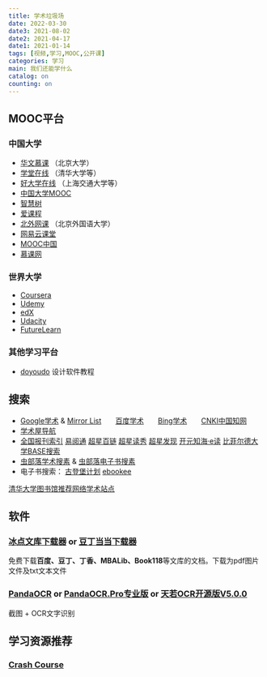 ```yaml
---
title: 学术垃圾场
date: 2022-03-30
date3: 2021-08-02
date2: 2021-04-17
date1: 2021-01-14
tags: [视频,学习,MOOC,公开课]
categories: 学习
main: 我们还能学什么
catalog: on
counting: on
---
```


## MOOC平台

### 中国大学
* [华文慕课](http://www.chinesemooc.org/) 
（北京大学）
* [学堂在线](https://next.xuetangx.com)
（清华大学等）
* [好大学在线](https://www.cnmooc.org)
（上海交通大学等）
* [中国大学MOOC](https://www.icourse163.org)
* [智慧树](https://www.zhihuishu.com)
* [爱课程](http://www.icourses.cn)
* [北外网课](https://www.beiwaiclass.com)
（北京外国语大学）
* [网易云课堂](https://study.163.com/)
* [MOOC中国](https://www.mooc.cn/)
* [慕课网](https://www.imooc.com/)
### 世界大学
* [Coursera](https://www.coursera.org/)
* [Udemy](https://www.udemy.com/)
* [edX](https://www.edx.org/)
* [Udacity](https://www.udacity.com/)
* [FutureLearn](https://www.futurelearn.com/)
### 其他学习平台
* [doyoudo](https://www.doyoudo.com/)
设计软件教程

## 搜索
* [Google学术](https://scholar.google.com) & [Mirror List](https://www.library.ac.cn/)&emsp;&emsp;[百度学术](https://xueshu.baidu.com)&emsp;&emsp;[Bing学术](https://cn.bing.com/academic/)&emsp;&emsp;[CNKI中国知网](https://www.cnki.net/)
* [学术屋导航](http://sci.xueshuwu.cn/)
* [全国报刊索引](https://www.cnbksy.com/) [易阅通](https://www.cnpereading.com/) [超星百链](https://www.blyun.com/) [超星读秀](https://www.duxiu.com/) [超星发现](https://www.zhizhen.com/) [开元知海·e读](http://www.yidu.edu.cn/) [比菲尔德大学BASE搜索](https://www.base-search.net/)
* [虫部落学术搜素](https://scholar.chongbuluo.com/) & [虫部落电子书搜素](https://ebook.chongbuluo.com/)
* 电子书搜索：
[古登堡计划](https://www.gutenberg.org/) [ebookee](https://www.ebookee.ws/) 

[清华大学图书馆推荐网络学术站点](http://wr.lib.tsinghua.edu.cn)

## 软件
### [冰点文库下载器](https://dawn-shadow-a17b.cloudpool.workers.dev/CloudShare/Software/) or [豆丁当当下载器](https://www.lanzous.com/b953911)
免费下载**百度、豆丁、丁香、MBALib、Book118**等文库的文档。下载为pdf图片文件及txt文本文件
### [PandaOCR](https://github.com/miaomiaosoft/PandaOCR) or [PandaOCR.Pro专业版](https://github.com/miaomiaosoft/PandaOCR.Pro) or [天若OCR开源版V5.0.0](https://github.com/AnyListen/tianruoocr/releases)
截图 + OCR文字识别

## 学习资源推荐
### [Crash Course](https://crashcourse.club/category/)
